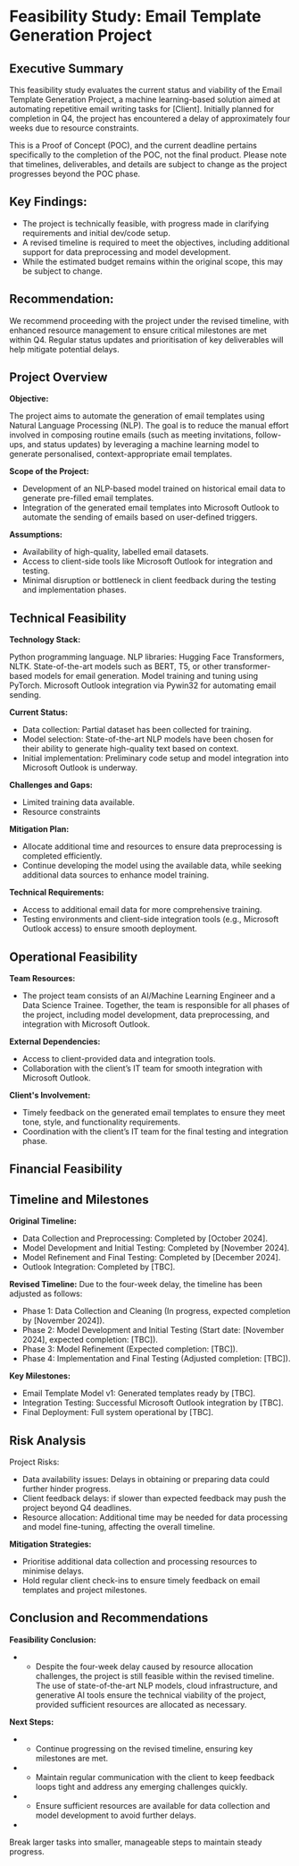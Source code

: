 # Feasibility Study: Email Template Generation Project

## Executive Summary
This feasibility study evaluates the current status and viability of the Email Template Generation Project, a machine learning-based solution aimed at automating repetitive email writing tasks for [Client]. Initially planned for completion in Q4, the project has encountered a delay of approximately four weeks due to resource constraints.

This is a Proof of Concept (POC), and the current deadline pertains specifically to the completion of the POC, not the final product. Please note that timelines, deliverables, and details are subject to change as the project progresses beyond the POC phase.
## Key Findings:

- The project is technically feasible, with progress made in clarifying requirements and initial dev/code setup.
- A revised timeline is required to meet the objectives, including additional support for data preprocessing and model development.
- While the estimated budget remains within the original scope, this may be subject to change.

## Recommendation:
We recommend proceeding with the project under the revised timeline, with enhanced resource management to ensure critical milestones are met within Q4. Regular status updates and prioritisation of key deliverables will help mitigate potential delays.

## Project Overview
**Objective:**

The project aims to automate the generation of email templates using Natural Language Processing (NLP). The goal is to reduce the manual effort involved in composing routine emails (such as meeting invitations, follow-ups, and status updates) by leveraging a machine learning model to generate personalised, context-appropriate email templates.

**Scope of the Project:**

- Development of an NLP-based model trained on historical email data to generate pre-filled email templates.
- Integration of the generated email templates into Microsoft Outlook to automate the sending of emails based on user-defined triggers.

**Assumptions:**

- Availability of high-quality, labelled email datasets.
- Access to client-side tools like Microsoft Outlook for integration and testing.
- Minimal disruption or bottleneck in client feedback during the testing and implementation phases.

## Technical Feasibility
**Technology Stack:**

Python programming language.
NLP libraries: Hugging Face Transformers, NLTK.
State-of-the-art models such as BERT, T5, or other transformer-based models for email generation.
Model training and tuning using PyTorch.
Microsoft Outlook integration via Pywin32 for automating email sending.


**Current Status:**

- Data collection: Partial dataset has been collected for training.
- Model selection: State-of-the-art NLP models have been chosen for their ability to generate high-quality text based on context.
- Initial implementation: Preliminary code setup and model integration into Microsoft Outlook is underway.

**Challenges and Gaps:**

- Limited training data available.
- Resource constraints

**Mitigation Plan:**

- Allocate additional time and resources to ensure data preprocessing is completed efficiently.
- Continue developing the model using the available data, while seeking additional data sources to enhance model training.

**Technical Requirements:**

- Access to additional email data for more comprehensive training.
- Testing environments and client-side integration tools (e.g., Microsoft Outlook access) to ensure smooth deployment.

## Operational Feasibility
**Team Resources:**

- The project team consists of an AI/Machine Learning Engineer and a Data Science Trainee. Together, the team is responsible for all phases of the project, including model development, data preprocessing, and integration with Microsoft Outlook.

**External Dependencies:**

- Access to client-provided data and integration tools.
- Collaboration with the client’s IT team for smooth integration with Microsoft Outlook.

**Client's Involvement:**

- Timely feedback on the generated email templates to ensure they meet tone, style, and functionality requirements.
- Coordination with the client’s IT team for the final testing and integration phase.

## Financial Feasibility


## Timeline and Milestones

**Original Timeline:**

- Data Collection and Preprocessing: Completed by [October 2024].
- Model Development and Initial Testing: Completed by [November 2024].
- Model Refinement and Final Testing: Completed by [December 2024].
- Outlook Integration: Completed by [TBC].

**Revised Timeline:**
Due to the four-week delay, the timeline has been adjusted as follows:

- Phase 1: Data Collection and Cleaning (In progress, expected completion by [November 2024]).
- Phase 2: Model Development and Initial Testing (Start date: [November 2024], expected completion: [TBC]).
- Phase 3: Model Refinement (Expected completion: [TBC]).
- Phase 4: Implementation and Final Testing (Adjusted completion: [TBC]).

**Key Milestones:**

- Email Template Model v1: Generated templates ready by [TBC].
- Integration Testing: Successful Microsoft Outlook integration by [TBC].
- Final Deployment: Full system operational by [TBC].

## Risk Analysis
Project Risks:

- Data availability issues: Delays in obtaining or preparing data could further hinder progress.
- Client feedback delays: if slower than expected feedback may push the project beyond Q4 deadlines.
- Resource allocation: Additional time may be needed for data processing and model fine-tuning, affecting the overall timeline.

**Mitigation Strategies:**

- Prioritise additional data collection and processing resources to minimise delays.
- Hold regular client check-ins to ensure timely feedback on email templates and project milestones.

## Conclusion and Recommendations

**Feasibility Conclusion:**
- - Despite the four-week delay caused by resource allocation challenges, the project is still feasible within the revised timeline. The use of state-of-the-art NLP models, cloud infrastructure, and generative AI tools ensure the technical viability of the project, provided sufficient resources are allocated as necessary.

**Next Steps:**

- - Continue progressing on the revised timeline, ensuring key milestones are met.
- - Maintain regular communication with the client to keep feedback loops tight and address any emerging challenges quickly.
- - Ensure sufficient resources are available for data collection and model development to avoid further delays.

- 

Break larger tasks into smaller, manageable steps to maintain steady progress.
